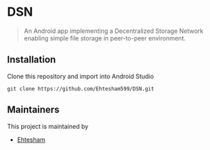 # DSN
> An Android app implementing a Decentralized Storage Network enabling simple file storage in peer-to-peer environment.

## Installation
Clone this repository and import into Android Studio

```
git clone https://github.com/Ehtesham599/DSN.git
```
## Maintainers
This project is maintained by 
- [Ehtesham](https://github.com/Ehtesham599)
